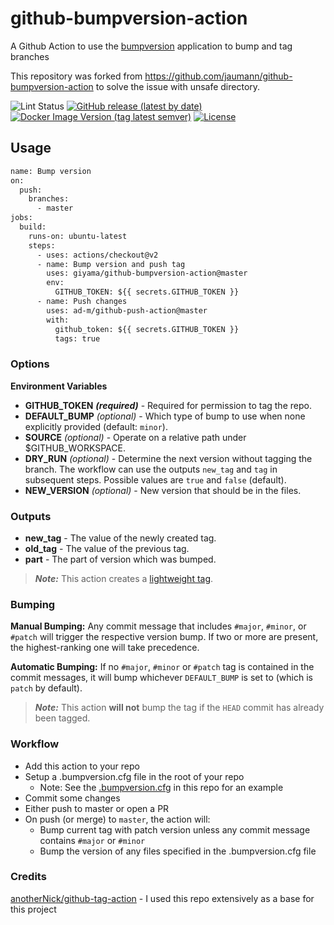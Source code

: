 # github-bumpversion-action

A Github Action to use the [bumpversion](https://pypi.org/project/bumpversion/) application to bump and tag branches

This repository was forked from https://github.com/jaumann/github-bumpversion-action to solve the issue with unsafe directory.


![Lint Status](https://github.com/jaumann/github-bumpversion-action/workflows/Lint%20Code%20Base/badge.svg)
[![GitHub release (latest by date)](https://img.shields.io/github/v/release/jaumann/github-bumpversion-action?label=Github%20Release)](https://github.com/jaumann/github-bumpversion-action/releases)
[![Docker Image Version (tag latest semver)](https://img.shields.io/docker/v/jaumann/github-bumpversion-action?sort=semver&label=Docker%20Version)](https://hub.docker.com/r/jaumann/github-bumpversion-action)
[![License](https://img.shields.io/github/license/jaumann/github-bumpversion-action)](LICENSE)

## Usage

```Dockerfile
name: Bump version
on:
  push:
    branches:
      - master
jobs:
  build:
    runs-on: ubuntu-latest
    steps:
      - uses: actions/checkout@v2
      - name: Bump version and push tag
        uses: giyama/github-bumpversion-action@master
        env:
          GITHUB_TOKEN: ${{ secrets.GITHUB_TOKEN }}
      - name: Push changes
        uses: ad-m/github-push-action@master
        with:
          github_token: ${{ secrets.GITHUB_TOKEN }}
          tags: true
```

### Options

**Environment Variables**

* **GITHUB_TOKEN** ***(required)*** - Required for permission to tag the repo.
* **DEFAULT_BUMP** *(optional)* - Which type of bump to use when none explicitly provided (default: `minor`).
* **SOURCE** *(optional)* - Operate on a relative path under $GITHUB_WORKSPACE.
* **DRY_RUN** *(optional)* - Determine the next version without tagging the branch. The workflow can use the outputs `new_tag` and `tag` in subsequent steps. Possible values are ```true``` and ```false``` (default).
* **NEW_VERSION** *(optional)* - New version that should be in the files.


### Outputs

* **new_tag** - The value of the newly created tag.
* **old_tag** - The value of the previous tag.
* **part** - The part of version which was bumped.

> ***Note:*** This action creates a [lightweight tag](https://developer.github.com/v3/git/refs/#create-a-reference).

### Bumping

**Manual Bumping:** Any commit message that includes `#major`, `#minor`, or `#patch` will trigger the respective version bump. If two or more are present, the highest-ranking one will take precedence.

**Automatic Bumping:** If no `#major`, `#minor` or `#patch` tag is contained in the commit messages, it will bump whichever `DEFAULT_BUMP` is set to (which is `patch` by default).

> ***Note:*** This action **will not** bump the tag if the `HEAD` commit has already been tagged.

### Workflow

* Add this action to your repo
* Setup a .bumpversion.cfg file in the root of your repo
  * Note: See the [.bumpversion.cfg](.bumpversion.cfg) in this repo for an example
* Commit some changes
* Either push to master or open a PR
* On push (or merge) to `master`, the action will:
  * Bump current tag with patch version unless any commit message contains `#major` or `#minor`
  * Bump the version of any files specified in the .bumpversion.cfg file

### Credits

[anotherNick/github-tag-action](https://github.com/anothrNick/github-tag-action/) - I used this repo extensively as a base for this project
